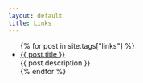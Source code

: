 ```yaml
---
layout: default
title: Links
---
```

<ul class="posts">
  {% for post in site.tags["links"] %}
    <li>
      <a href="{{ post.external_url }}">{{ post.title }}</a>
      <div class="publish-date"><time pubdate="">{{ post.description }}</div>
    </li>
  {% endfor %}
</ul>
